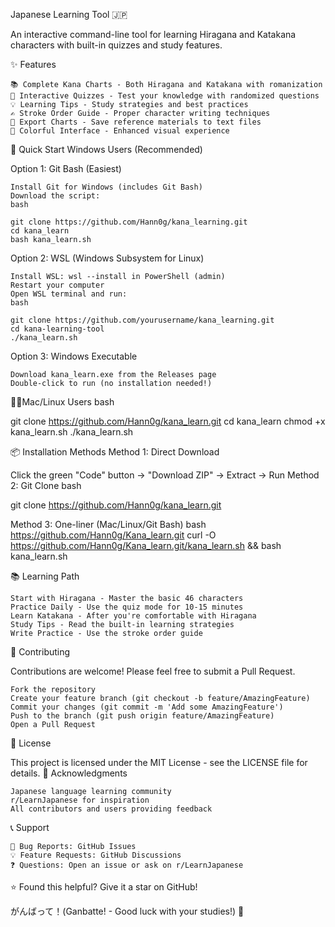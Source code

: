Japanese Learning Tool 🇯🇵

An interactive command-line tool for learning Hiragana and Katakana characters with built-in quizzes and study features.

✨ Features

    📚 Complete Kana Charts - Both Hiragana and Katakana with romanization
    🎯 Interactive Quizzes - Test your knowledge with randomized questions
    💡 Learning Tips - Study strategies and best practices
    ✍️ Stroke Order Guide - Proper character writing techniques
    💾 Export Charts - Save reference materials to text files
    🌈 Colorful Interface - Enhanced visual experience

🚀 Quick Start
Windows Users (Recommended)

Option 1: Git Bash (Easiest)

    Install Git for Windows (includes Git Bash)
    Download the script:
    bash

    git clone https://github.com/Hann0g/kana_learning.git
    cd kana_learn
    bash kana_learn.sh

Option 2: WSL (Windows Subsystem for Linux)

    Install WSL: wsl --install in PowerShell (admin)
    Restart your computer
    Open WSL terminal and run:
    bash

    git clone https://github.com/yourusername/kana_learning.git
    cd kana-learning-tool
    ./kana_learn.sh

Option 3: Windows Executable

    Download kana_learn.exe from the Releases page
    Double-click to run (no installation needed!)

🍎🐧Mac/Linux Users
bash

git clone https://github.com/Hann0g/kana_learn.git
cd kana_learn
chmod +x kana_learn.sh
./kana_learn.sh

📦 Installation Methods
Method 1: Direct Download

Click the green "Code" button → "Download ZIP" → Extract → Run
Method 2: Git Clone
bash

git clone https://github.com/Hann0g/kana_learn.git

Method 3: One-liner (Mac/Linux/Git Bash)
bash
https://github.com/Hann0g/Kana_learn.git
curl -O https://github.com/Hann0g/Kana_learn.git/kana_learn.sh && bash kana_learn.sh

📚 Learning Path

    Start with Hiragana - Master the basic 46 characters
    Practice Daily - Use the quiz mode for 10-15 minutes
    Learn Katakana - After you're comfortable with Hiragana
    Study Tips - Read the built-in learning strategies
    Write Practice - Use the stroke order guide

🤝 Contributing

Contributions are welcome! Please feel free to submit a Pull Request.

    Fork the repository
    Create your feature branch (git checkout -b feature/AmazingFeature)
    Commit your changes (git commit -m 'Add some AmazingFeature')
    Push to the branch (git push origin feature/AmazingFeature)
    Open a Pull Request

📝 License

This project is licensed under the MIT License - see the LICENSE file for details.
🙏 Acknowledgments

    Japanese language learning community
    r/LearnJapanese for inspiration
    All contributors and users providing feedback

📞 Support

    🐛 Bug Reports: GitHub Issues
    💡 Feature Requests: GitHub Discussions
    ❓ Questions: Open an issue or ask on r/LearnJapanese

⭐ Found this helpful? Give it a star on GitHub!

がんばって！(Ganbatte! - Good luck with your studies!) 🎌
